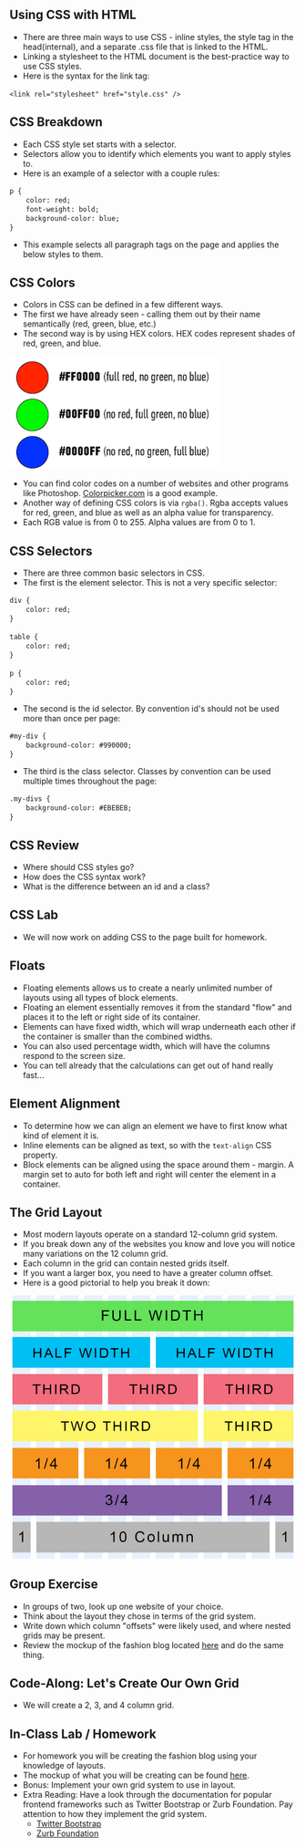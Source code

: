 ## Using CSS with HTML
- There are three main ways to use CSS - inline styles, the style tag in the head(internal), and a separate .css file that is linked to the HTML.
- Linking a stylesheet to the HTML document is the best-practice way to use CSS styles.
- Here is the syntax for the link tag:

` <link rel="stylesheet" href="style.css" /> `

## CSS Breakdown
- Each CSS style set starts with a selector.
- Selectors allow you to identify which elements you want to apply styles to.
- Here is an example of a selector with a couple rules:

```
p {
    color: red;
    font-weight: bold;
    background-color: blue;
}

```
- This example selects all paragraph tags on the page and applies the below styles to them.

## CSS Colors
- Colors in CSS can be defined in a few different ways.
- The first we have already seen - calling them out by their name semantically (red, green, blue, etc.)
- The second way is by using HEX colors. HEX codes represent shades of red, green, and blue.

![HEX Colors](img/hex_colors.png)


- You can find color codes on a number of websites and other programs like Photoshop. [Colorpicker.com](http://www.colorpicker.com/) is a good example.
- Another way of defining CSS colors is via `rgba()`. Rgba accepts values for red, green, and blue as well as an alpha value for transparency.
- Each RGB value is from 0 to 255. Alpha values are from 0 to 1.

## CSS Selectors
- There are three common basic selectors in CSS.
- The first is the element selector. This is not a very specific selector:

```
div {
	color: red;
}

table {
	color: red;
}

p {
	color: red;
}
```

- The second is the id selector. By convention id's should not be used more than once per page:

```
#my-div {
	background-color: #990000;
}
```

- The third is the class selector. Classes by convention can be used multiple times throughout the page:

```
.my-divs {
	background-color: #EBEBEB;
}
```


## CSS Review
- Where should CSS styles go?
- How does the CSS syntax work?
- What is the difference between an id and a class?


## CSS Lab
- We will now work on adding CSS to the page built for homework.

## Floats
- Floating elements allows us to create a nearly unlimited number of layouts using all types of block elements.
- Floating an element essentially removes it from the standard "flow" and places it to the left or right side of its container.
- Elements can have fixed width, which will wrap underneath each other if the container is smaller than the combined widths.
- You can also used percentage width, which will have the columns respond to the screen size.
- You can tell already that the calculations can get out of hand really fast...

## Element Alignment
- To determine how we can align an element we have to first know what kind of element it is.
- Inline elements can be aligned as text, so with the `text-align` CSS property.
- Block elements can be aligned using the space around them - margin. A margin set to auto for both left and right will center the element in a container.

## The Grid Layout
- Most modern layouts operate on a standard 12-column grid system.
- If you break down any of the websites you know and love you will notice many variations on the 12 column grid.
- Each column in the grid can contain nested grids itself.
- If you want a larger box, you need to have a greater column offset.
- Here is a good pictorial to help you break it down:

![Grid Pictorial](img/grid.jpg)

## Group Exercise
- In groups of two, look up one website of your choice.
- Think about the layout they chose in terms of the grid system.
- Write down which column "offsets" were likely used, and where nested grids may be present.
- Review the mockup of the fashion blog located [here](img/fashion_blog_2.png) and do the same thing.

## Code-Along: Let's Create Our Own Grid
- We will create a 2, 3, and 4 column grid.


## In-Class Lab / Homework
- For homework you will be creating the fashion blog using your knowledge of layouts.
- The mockup of what you will be creating can be found [here](img/fashion_blog_2.png).
- Bonus: Implement your own grid system to use in layout.
- Extra Reading: Have a look through the documentation for popular frontend frameworks such as Twitter Bootstrap or Zurb Foundation. Pay attention to how they implement the grid system.
	- [Twitter Bootstrap](http://getbootstrap.com/)
	- [Zurb Foundation](http://foundation.zurb.com/)
